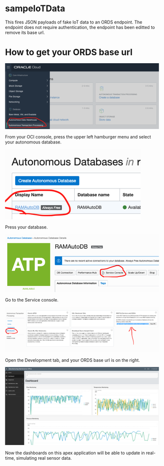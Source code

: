 # sampeIoTData
This fires JSON payloads of fake IoT data to an ORDS endpoint. The endpoint does not require authentication, the endpoint has been editted to remove its base url. 

# How to get your ORDS base url


![](/screenshots/1.png)

From your OCI console, press the upper left hamburger menu and select your autonomous database. 

![](/screenshots/2.png)

Press your database. 

![](/screenshots/3.png)

Go to the Service console. 

![](/screenshots/4.png)

Open the Development tab, and your ORDS base url is on the right. 

![](/screenshots/5.png)

Now the dashboards on this apex application will be able to update in real-time, simulating real sensor data. 
